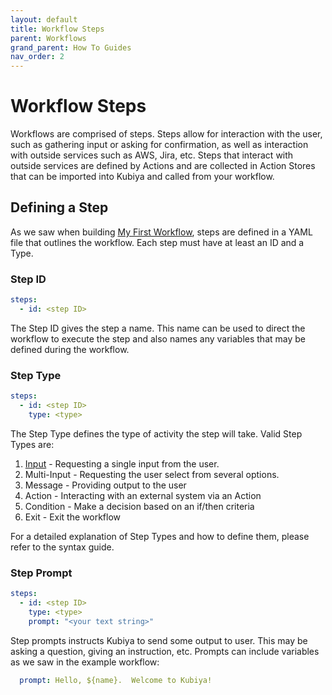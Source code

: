 ```yaml
---
layout: default
title: Workflow Steps
parent: Workflows
grand_parent: How To Guides
nav_order: 2
---
```

# Workflow Steps

Workflows are comprised of steps.  Steps allow for interaction with the user, such as gathering input or asking for confirmation, as well as interaction with outside services such as AWS, Jira, etc.  Steps that interact with outside services are defined by Actions and are collected in Action Stores that can be imported into Kubiya and called from your workflow.

## Defining a Step

As we saw when building [My First Workflow](ht_first_workflow.html), steps are defined in a YAML file that outlines the workflow.  Each step must have at least an ID and a Type.

### Step ID

```yaml
steps:
  - id: <step ID>
```

The Step ID gives the step a name.  This name can be used to direct the workflow to execute the step and also names any variables that may be defined during the workflow.

### Step Type

```yaml
steps:
  - id: <step ID>
    type: <type>
```

The Step Type defines the type of activity the step will take.  Valid Step Types are:
    
1. [Input](ht_workflow_syntax_guide.html/#Input) - Requesting a single input from the user.
2. Multi-Input - Requesting the user select from several options.
3. Message - Providing output to the user
4. Action - Interacting with an external system via an Action
5. Condition - Make a decision based on an if/then criteria
6. Exit - Exit the workflow

For a detailed explanation of Step Types and how to define them, please refer to the syntax guide.

### Step Prompt

```yaml
steps:
  - id: <step ID>
    type: <type>
    prompt: "<your text string>"
```

Step prompts instructs Kubiya to send some output to user.  This may be asking a question, giving an instruction, etc.  Prompts can include variables as we saw in the example workflow:

```yaml
  prompt: Hello, ${name}.  Welcome to Kubiya!
```



